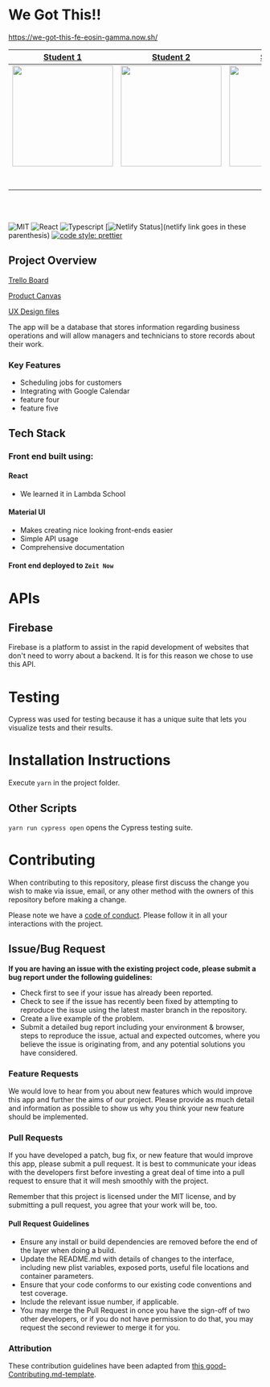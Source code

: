 # We Got This!!

https://we-got-this-fe-eosin-gamma.now.sh/

|                                                      [Student 1](https://github.com/sanny-io)                                                       |                                                       [Student 2](https://github.com/lucasbaze)                                                        |                                                      [Student 3](https://github.com/DemeryMA)                                                       |                                                       [Student 4](https://github.com/NicholasInterest1)                                                        |                                                      [Student 5](https://github.com/)                                                       |
| :-----------------------------------------------------------------------------------------------------------------------------------------: | :-------------------------------------------------------------------------------------------------------------------------------------------: | :-----------------------------------------------------------------------------------------------------------------------------------------: | :-------------------------------------------------------------------------------------------------------------------------------------------: | :-----------------------------------------------------------------------------------------------------------------------------------------: |
| [<img src="https://avatars0.githubusercontent.com/u/3054653?s=460&v=4" width = "200" />](https://github.com/sanny-io) | [<img src="https://media.licdn.com/dms/image/C4E03AQG4yz4D4GMI8g/profile-displayphoto-shrink_200_200/0?e=1581552000&v=beta&t=MFXzySCqcQq_IghYYUh-wvcbA2htyQF97J4kbI_cXfs" width = "200" />](https://github.com/lucasbaze) | [<img src="https://media.licdn.com/dms/image/C5603AQEgU0HBofS1QQ/profile-displayphoto-shrink_200_200/0?e=1581552000&v=beta&t=wXXTgY2HrPZnt-HlL0ttWqS-CNG-FSQnx8dVqhZEy4o" width = "200" />](https://github.com/DemeryMA) | [<img src="https://media.licdn.com/dms/image/C4E03AQEBDYBI32fjhg/profile-displayphoto-shrink_200_200/0?e=1581552000&v=beta&t=awdvqNZTmz9mnaK1Eo3e4JLpNDnb1I5LzT7cw0IxrJE" width = "200" />](https://github.com/NicholasInterest1) | [<img src="https://www.dalesjewelers.com/wp-content/uploads/2018/10/placeholder-silhouette-male.png" width = "200" />](https://github.com/) |
|                                [<img src="https://github.com/favicon.ico" width="15"> ](https://github.com/)                                |                            [<img src="https://github.com/favicon.ico" width="15"> ](https://github.com/honda0306)                             |                          [<img src="https://github.com/favicon.ico" width="15"> ](https://github.com/Mister-Corn)                           |                          [<img src="https://github.com/favicon.ico" width="15"> ](https://github.com/NandoTheessen)                           |                           [<img src="https://github.com/favicon.ico" width="15"> ](https://github.com/wvandolah)                            |
|                [ <img src="https://static.licdn.com/sc/h/al2o9zrvru7aqj8e1x2rzsrca" width="15"> ](https://www.linkedin.com/in/sanny-sherief-85aa90120/)                |                 [ <img src="https://static.licdn.com/sc/h/al2o9zrvru7aqj8e1x2rzsrca" width="15"> ](https://www.linkedin.com/in/lucas-bazemore)                 |                [ <img src="https://static.licdn.com/sc/h/al2o9zrvru7aqj8e1x2rzsrca" width="15"> ](https://www.linkedin.com/in/michael-demery/)                |                 [ <img src="https://static.licdn.com/sc/h/al2o9zrvru7aqj8e1x2rzsrca" width="15"> ](https://www.linkedin.com/in/nicholas-interest-1a0957191/)                 |                [ <img src="https://static.licdn.com/sc/h/al2o9zrvru7aqj8e1x2rzsrca" width="15"> ](https://www.linkedin.com/)                |

<br>
<br>

![MIT](https://img.shields.io/packagist/l/doctrine/orm.svg)
![React](https://img.shields.io/badge/react-v16.7.0--alpha.2-blue.svg)
![Typescript](https://img.shields.io/npm/types/typescript.svg?style=flat)
[![Netlify Status](https://api.netlify.com/api/v1/badges/b5c4db1c-b10d-42c3-b157-3746edd9e81d/deploy-status)](netlify link goes in these parenthesis)
[![code style: prettier](https://img.shields.io/badge/code_style-prettier-ff69b4.svg?style=flat-square)](https://github.com/prettier/prettier)

## Project Overview

[Trello Board](https://trello.com/b/0eUO2xK1/cleaning-management)

[Product Canvas](https://www.notion.so/We-Got-This-Cleaning-app-76cc96c45f8e42b39db24be87ead78f8)

[UX Design files](https://www.figma.com/file/IYZo7sHGDjXcPbXu5uf3qN/Untitled?node-id=434%3A0)

The app will be a database that stores information regarding business operations and will allow managers and technicians to store records about their work.

### Key Features

-   Scheduling jobs for customers
-   Integrating with Google Calendar
-   feature four
-   feature five

## Tech Stack

### Front end built using:

#### React

-   We learned it in Lambda School

#### Material UI

-   Makes creating nice looking front-ends easier
-   Simple API usage
-   Comprehensive documentation

#### Front end deployed to `Zeit Now`

# APIs

## Firebase

Firebase is a platform to assist in the rapid development of websites that don't need to worry about a backend. It is for this reason we chose to use this API.

# Testing

Cypress was used for testing because it has a unique suite that lets you visualize tests and their results.

# Installation Instructions

Execute `yarn` in the project folder.

## Other Scripts

`yarn run cypress open` opens the Cypress testing suite.

# Contributing

When contributing to this repository, please first discuss the change you wish to make via issue, email, or any other method with the owners of this repository before making a change.

Please note we have a [code of conduct](./CODE_OF_CONDUCT.md). Please follow it in all your interactions with the project.

## Issue/Bug Request

**If you are having an issue with the existing project code, please submit a bug report under the following guidelines:**

-   Check first to see if your issue has already been reported.
-   Check to see if the issue has recently been fixed by attempting to reproduce the issue using the latest master branch in the repository.
-   Create a live example of the problem.
-   Submit a detailed bug report including your environment & browser, steps to reproduce the issue, actual and expected outcomes, where you believe the issue is originating from, and any potential solutions you have considered.

### Feature Requests

We would love to hear from you about new features which would improve this app and further the aims of our project. Please provide as much detail and information as possible to show us why you think your new feature should be implemented.

### Pull Requests

If you have developed a patch, bug fix, or new feature that would improve this app, please submit a pull request. It is best to communicate your ideas with the developers first before investing a great deal of time into a pull request to ensure that it will mesh smoothly with the project.

Remember that this project is licensed under the MIT license, and by submitting a pull request, you agree that your work will be, too.

#### Pull Request Guidelines

-   Ensure any install or build dependencies are removed before the end of the layer when doing a build.
-   Update the README.md with details of changes to the interface, including new plist variables, exposed ports, useful file locations and container parameters.
-   Ensure that your code conforms to our existing code conventions and test coverage.
-   Include the relevant issue number, if applicable.
-   You may merge the Pull Request in once you have the sign-off of two other developers, or if you do not have permission to do that, you may request the second reviewer to merge it for you.

### Attribution

These contribution guidelines have been adapted from [this good-Contributing.md-template](https://gist.github.com/PurpleBooth/b24679402957c63ec426).